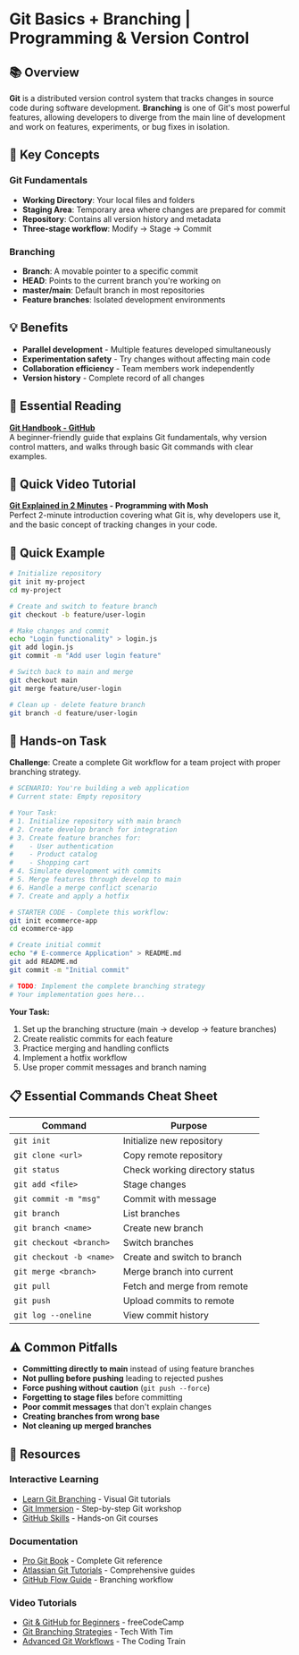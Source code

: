 # Git Basics + Branching | Programming & Version Control

## 📚 Overview

**Git** is a distributed version control system that tracks changes in source code during software development. **Branching** is one of Git's most powerful features, allowing developers to diverge from the main line of development and work on features, experiments, or bug fixes in isolation.

## 🎯 Key Concepts

### Git Fundamentals
* **Working Directory**: Your local files and folders
* **Staging Area**: Temporary area where changes are prepared for commit  
* **Repository**: Contains all version history and metadata
* **Three-stage workflow**: Modify → Stage → Commit

### Branching
* **Branch**: A movable pointer to a specific commit
* **HEAD**: Points to the current branch you're working on
* **master/main**: Default branch in most repositories
* **Feature branches**: Isolated development environments

## 💡 Benefits

* **Parallel development** - Multiple features developed simultaneously
* **Experimentation safety** - Try changes without affecting main code
* **Collaboration efficiency** - Team members work independently
* **Version history** - Complete record of all changes

## 📖 Essential Reading

**[Git Handbook - GitHub](https://guides.github.com/introduction/git-handbook/)**  
A beginner-friendly guide that explains Git fundamentals, why version control matters, and walks through basic Git commands with clear examples.

## 🎥 Quick Video Tutorial

**[Git Explained in 2 Minutes](https://youtu.be/2ReR1YJrNOM) - Programming with Mosh**  
Perfect 2-minute introduction covering what Git is, why developers use it, and the basic concept of tracking changes in your code.

## 🔧 Quick Example

```bash
# Initialize repository
git init my-project
cd my-project

# Create and switch to feature branch
git checkout -b feature/user-login

# Make changes and commit
echo "Login functionality" > login.js
git add login.js
git commit -m "Add user login feature"

# Switch back to main and merge
git checkout main
git merge feature/user-login

# Clean up - delete feature branch
git branch -d feature/user-login
```

## 🚀 Hands-on Task

**Challenge**: Create a complete Git workflow for a team project with proper branching strategy.

```bash
# SCENARIO: You're building a web application
# Current state: Empty repository

# Your Task:
# 1. Initialize repository with main branch
# 2. Create develop branch for integration
# 3. Create feature branches for:
#    - User authentication
#    - Product catalog  
#    - Shopping cart
# 4. Simulate development with commits
# 5. Merge features through develop to main
# 6. Handle a merge conflict scenario
# 7. Create and apply a hotfix

# STARTER CODE - Complete this workflow:
git init ecommerce-app
cd ecommerce-app

# Create initial commit
echo "# E-commerce Application" > README.md
git add README.md
git commit -m "Initial commit"

# TODO: Implement the complete branching strategy
# Your implementation goes here...
```

**Your Task:**
1. Set up the branching structure (main → develop → feature branches)
2. Create realistic commits for each feature
3. Practice merging and handling conflicts
4. Implement a hotfix workflow
5. Use proper commit messages and branch naming

## 📋 Essential Commands Cheat Sheet

| Command | Purpose |
|---------|---------|
| `git init` | Initialize new repository |
| `git clone <url>` | Copy remote repository |
| `git status` | Check working directory status |
| `git add <file>` | Stage changes |
| `git commit -m "msg"` | Commit with message |
| `git branch` | List branches |
| `git branch <name>` | Create new branch |
| `git checkout <branch>` | Switch branches |
| `git checkout -b <name>` | Create and switch to branch |
| `git merge <branch>` | Merge branch into current |
| `git pull` | Fetch and merge from remote |
| `git push` | Upload commits to remote |
| `git log --oneline` | View commit history |

## ⚠️ Common Pitfalls

* **Committing directly to main** instead of using feature branches
* **Not pulling before pushing** leading to rejected pushes  
* **Force pushing without caution** (`git push --force`)
* **Forgetting to stage files** before committing
* **Poor commit messages** that don't explain changes
* **Creating branches from wrong base** 
* **Not cleaning up merged branches**

## 📖 Resources

### Interactive Learning
* [Learn Git Branching](https://learngitbranching.js.org/) - Visual Git tutorials
* [Git Immersion](http://gitimmersion.com/) - Step-by-step Git workshop
* [GitHub Skills](https://skills.github.com/) - Hands-on Git courses

### Documentation  
* [Pro Git Book](https://git-scm.com/book) - Complete Git reference
* [Atlassian Git Tutorials](https://www.atlassian.com/git/tutorials) - Comprehensive guides
* [GitHub Flow Guide](https://guides.github.com/introduction/flow/) - Branching workflow

### Video Tutorials
* [Git & GitHub for Beginners](https://youtu.be/RGOj5yH7evk) - freeCodeCamp
* [Git Branching Strategies](https://youtu.be/aJnFGMclhU8) - Tech With Tim
* [Advanced Git Workflows](https://youtu.be/Uszj_k0DGsg) - The Coding Train
